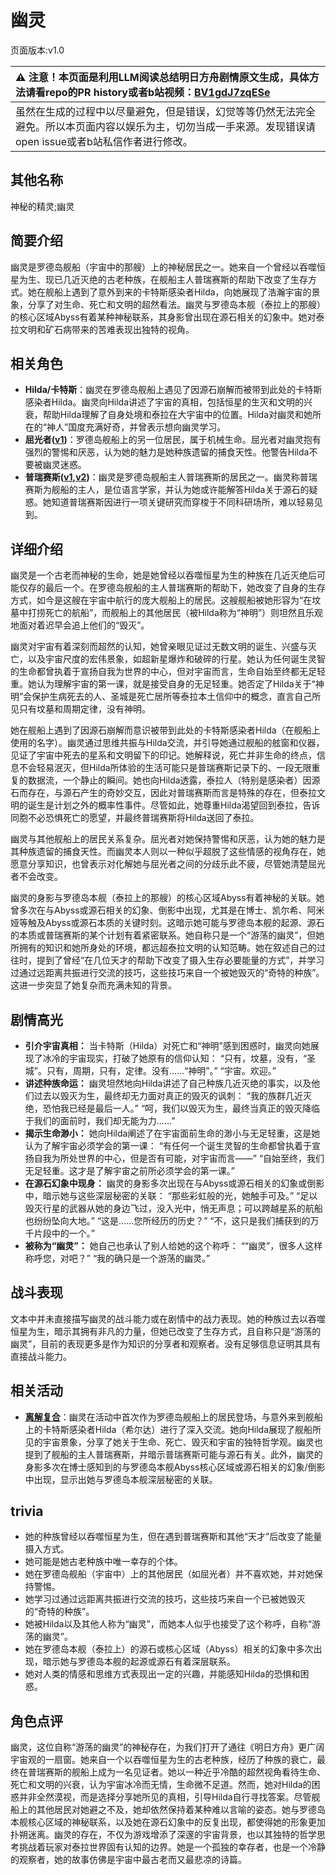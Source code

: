 # 幽灵
页面版本:v1.0
 

| :warning: 注意！本页面是利用LLM阅读总结明日方舟剧情原文生成，具体方法请看repo的PR history或者b站视频：[BV1gdJ7zqESe](https://www.bilibili.com/video/BV1gdJ7zqESe/)         |
|:----------------------------|
| 虽然在生成的过程中以尽量避免，但是错误，幻觉等等仍然无法完全避免。所以本页面内容以娱乐为主，切勿当成一手来源。发现错误请open issue或者b站私信作者进行修改。|



## 其他名称
神秘的精灵;幽灵
## 简要介绍
幽灵是罗德岛舰船（宇宙中的那艘）上的神秘居民之一。她来自一个曾经以吞噬恒星为生、现已几近灭绝的古老种族，在舰船主人普瑞赛斯的帮助下改变了生存方式。她在舰船上遇到了意外到来的卡特斯感染者Hilda，向她展现了浩瀚宇宙的景象，分享了对生命、死亡和文明的超然看法。幽灵与罗德岛本舰（泰拉上的那艘）的核心区域Abyss有着某种神秘联系，其身影曾出现在源石相关的幻象中。她对泰拉文明和矿石病带来的苦难表现出独特的视角。
## 相关角色
-   **Hilda/卡特斯**：幽灵在罗德岛舰船上遇见了因源石崩解而被带到此处的卡特斯感染者Hilda。幽灵向Hilda讲述了宇宙的真相，包括恒星的生灭和文明的兴衰，帮助Hilda理解了自身处境和泰拉在大宇宙中的位置。Hilda对幽灵和她所在的“神人”国度充满好奇，并曾表示想向幽灵学习。
-   **屈光者([v1](extended_char_qu_guang_zhe.md))**：罗德岛舰船上的另一位居民，属于机械生命。屈光者对幽灵抱有强烈的警惕和厌恶，认为她的魅力是她种族遗留的捕食天性。他警告Hilda不要被幽灵迷惑。
-   **普瑞赛斯([v1](extended_char_pu_rui_sai_si.md),[v2](../char_v3/extended_char_pu_rui_sai_si.md))**：幽灵是罗德岛舰船主人普瑞赛斯的居民之一。幽灵称普瑞赛斯为舰船的主人，是位语言学家，并认为她或许能解答Hilda关于源石的疑惑。她知道普瑞赛斯因进行一项关键研究而穿梭于不同科研场所，难以轻易见到。
## 详细介绍
幽灵是一个古老而神秘的生命，她是她曾经以吞噬恒星为生的种族在几近灭绝后可能仅存的最后一个。在罗德岛舰船的主人普瑞赛斯的帮助下，她改变了自身的生存方式，如今是这艘在宇宙中航行的庞大舰船上的居民。这艘舰船被她形容为“在坟墓中打捞死亡的航船”，而舰船上的其他居民（被Hilda称为“神明”）则坦然且乐观地面对着迟早会追上他们的“毁灭”。

幽灵对宇宙有着深刻而超然的认知，她曾亲眼见证过无数文明的诞生、兴盛与灭亡，以及宇宙尺度的宏伟景象，如超新星爆炸和破碎的行星。她认为任何诞生灵智的生命都曾执着于宣扬自我为世界的中心，但对宇宙而言，生命自始至终都无足轻重。她认为理解宇宙的第一课，就是接受自身的无足轻重。她否定了Hilda关于“神明”会保护生病死去的人、圣城是死亡居所等泰拉本土信仰中的概念，直言自己所见只有坟墓和周期定律，没有神明。

她在舰船上遇到了因源石崩解而意识被带到此处的卡特斯感染者Hilda（在舰船上使用的名字）。幽灵通过思维共振与Hilda交流，并引导她通过舰船的舷窗和仪器，见证了宇宙中死去的星系和文明留下的印记。她解释说，死亡并非生命的终点，信息不会轻易泯灭，但Hilda所体验的生活可能只是普瑞赛斯记录下的、一段无限重复的数据流，一个静止的瞬间。她也向Hilda透露，泰拉人（特别是感染者）因源石而存在，与源石产生的奇妙交互，因此对普瑞赛斯而言是特殊的存在，但泰拉文明的诞生是计划之外的概率性事件。尽管如此，她尊重Hilda渴望回到泰拉，告诉同胞不必恐惧死亡的愿望，并最终普瑞赛斯将Hilda送回了泰拉。

幽灵与其他舰船上的居民关系复杂。屈光者对她保持警惕和厌恶，认为她的魅力是其种族遗留的捕食天性。而幽灵本人则以一种似乎超脱了这些情感的视角存在，她愿意分享知识，也曾表示对化解她与屈光者之间的分歧乐此不疲，尽管她清楚屈光者不会改变。

幽灵的身影与罗德岛本舰（泰拉上的那艘）的核心区域Abyss有着神秘的关联。她曾多次在与Abyss或源石相关的幻象、倒影中出现，尤其是在博士、凯尔希、阿米娅等触及Abyss或源石本质的关键时刻。这暗示她可能与罗德岛本舰的起源、源石的本质或普瑞赛斯的某个计划有着紧密联系。她自称只是一个“游荡的幽灵”，但她所拥有的知识和她所身处的环境，都远超泰拉文明的认知范畴。她在叙述自己的过往时，提到了曾经“在几位天才的帮助下改变了摄入生存必要能量的方式”，并学习过通过远距离共振进行交流的技巧，这些技巧来自一个被她毁灭的“奇特的种族”。这进一步突显了她复杂而充满未知的背景。
## 剧情高光
*   **引介宇宙真相：** 当卡特斯（Hilda）对死亡和“神明”感到困惑时，幽灵向她展现了冰冷的宇宙现实，打破了她原有的信仰认知：
    “只有，坟墓，没有，“圣城”。只有，周期，只有，定律。没有......“神明”。”
    “宇宙。欢迎。”
*   **讲述种族命运：** 幽灵坦然地向Hilda讲述了自己种族几近灭绝的事实，以及他们过去以毁灭为生，最终却无力面对真正的毁灭的讽刺：
    “我的族群几近灭绝，恐怕我已经是最后一人。”
    “呵，我们以毁灭为生，最终当真正的毁灭降临于我们的面前时，我们却无能为力......”
*   **揭示生命渺小：** 她向Hilda阐述了在宇宙面前生命的渺小与无足轻重，这是她认为了解宇宙必须学会的第一课：
    “有任何一个诞生灵智的生命都曾执着于宣扬自我为所处世界的中心，但是否有可能，对宇宙而言——”
    “自始至终，我们无足轻重。这才是了解宇宙之前所必须学会的第一课。”
*   **在源石幻象中现身：** 幽灵的身影多次出现在与Abyss或源石相关的幻象或倒影中，暗示她与这些深层秘密的关联：
    “那些彩虹般的光，她触手可及。”
    “足以毁灭行星的武器从她的身边飞过，没入光中，悄无声息；可以跨越星系的航船也纷纷坠向大地。”
    “这是......您所经历的历史？”
    “不，这只是我们捕获到的万千片段中的一个。”
*   **被称为“幽灵”：** 她自己也承认了别人给她的这个称呼：
    ““幽灵”，很多人这样称呼您，对吧？”
    “我的确只是一个游荡的幽灵。”
## 战斗表现
文本中并未直接描写幽灵的战斗能力或在剧情中的战力表现。她的种族过去以吞噬恒星为生，暗示其拥有非凡的力量，但她已改变了生存方式，且自称只是“游荡的幽灵”，目前的表现更多是作为知识的分享者和观察者。没有足够信息证明其具有直接战斗能力。
## 相关活动
-   **[离解复合](../stories/main_15.md)**：幽灵在活动中首次作为罗德岛舰船上的居民登场，与意外来到舰船上的卡特斯感染者Hilda（希尔达）进行了深入交流。她向Hilda展现了舰船所见的宇宙景象，分享了她关于生命、死亡、毁灭和宇宙的独特哲学观。幽灵也提到了舰船的主人普瑞赛斯，并暗示普瑞赛斯可能与源石有关。此外，幽灵的身影多次在博士感知到的与罗德岛本舰Abyss核心区域或源石相关的幻象/倒影中出现，显示出她与罗德岛本舰深层秘密的关联。
## trivia
*   她的种族曾经以吞噬恒星为生，但在遇到普瑞赛斯和其他“天才”后改变了能量摄入方式。
*   她可能是她古老种族中唯一幸存的个体。
*   她在罗德岛舰船（宇宙中）上的其他居民（如屈光者）并不喜欢她，并对她保持警惕。
*   她学习过通过远距离共振进行交流的技巧，这些技巧来自一个已被她毁灭的“奇特的种族”。
*   她被Hilda以及其他人称为“幽灵”，而她本人似乎也接受了这个称呼，自称“游荡的幽灵”。
*   她在罗德岛本舰（泰拉上）的源石或核心区域（Abyss）相关的幻象中多次出现，暗示她与罗德岛本舰的起源或源石有着深层联系。
*   她对人类的情感和思维方式表现出一定的兴趣，并能感知Hilda的恐惧和困惑。
## 角色点评
幽灵，这位自称“游荡的幽灵”的神秘存在，为我们打开了通往《明日方舟》更广阔宇宙观的一扇窗。她来自一个以吞噬恒星为生的古老种族，经历了种族的衰亡，最终在普瑞赛斯的舰船上成为一名见证者。她以一种近乎冷酷的超然视角看待生命、死亡和文明的兴衰，认为宇宙冰冷而无情，生命微不足道。然而，她对Hilda的困惑并非全然漠视，而是选择分享她所见的真相，引导Hilda自行寻找答案。尽管舰船上的其他居民对她避之不及，她却依然保持着某种难以言喻的姿态。她与罗德岛本舰核心区域的神秘联系，以及她在源石幻象中的反复出现，都使得她的形象更加扑朔迷离。幽灵的存在，不仅为游戏增添了深邃的宇宙背景，也以其独特的哲学思考挑战着玩家对泰拉世界固有认知的边界。她是一个孤独的幸存者，也是一个冷静的观察者，她的故事仿佛是宇宙中最古老而又最悲凉的诗篇。